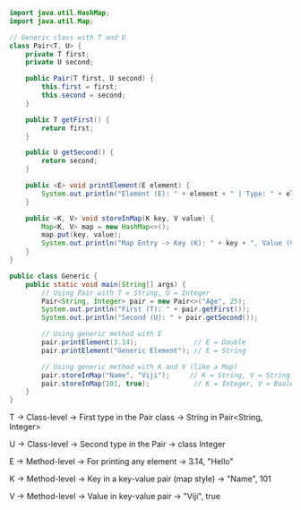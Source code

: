 ```java
import java.util.HashMap;
import java.util.Map;

// Generic class with T and U
class Pair<T, U> {
    private T first;
    private U second;

    public Pair(T first, U second) {
        this.first = first;
        this.second = second;
    }

    public T getFirst() {
        return first;
    }

    public U getSecond() {
        return second;
    }

    public <E> void printElement(E element) {
        System.out.println("Element (E): " + element + " | Type: " + element.getClass().getSimpleName());
    }

    public <K, V> void storeInMap(K key, V value) {
        Map<K, V> map = new HashMap<>();
        map.put(key, value);
        System.out.println("Map Entry -> Key (K): " + key + ", Value (V): " + value);
    }
}

public class Generic {
    public static void main(String[] args) {
        // Using Pair with T = String, U = Integer
        Pair<String, Integer> pair = new Pair<>("Age", 25);
        System.out.println("First (T): " + pair.getFirst());
        System.out.println("Second (U): " + pair.getSecond());

        // Using generic method with E
        pair.printElement(3.14);              // E = Double
        pair.printElement("Generic Element"); // E = String

        // Using generic method with K and V (like a Map)
        pair.storeInMap("Name", "Viji");     // K = String, V = String
        pair.storeInMap(101, true);           // K = Integer, V = Boolean
    }
}

```



T	-> Class-level -> First type in the Pair class	-> String in Pair<String, Integer>

U	-> Class-level ->	Second type in the Pair -> class	Integer

E	-> Method-level	-> For printing any element	-> 3.14, "Hello"

K	-> Method-level	-> Key in a key-value pair (map style) -> "Name", 101

V -> Method-level	-> Value in key-value pair ->	"Viji", true
